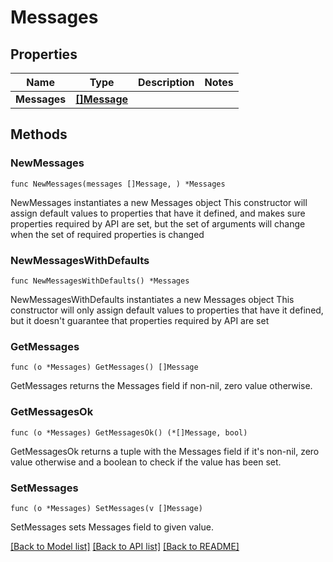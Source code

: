 # Messages

## Properties

Name | Type | Description | Notes
------------ | ------------- | ------------- | -------------
**Messages** | [**[]Message**](Message.md) |  |

## Methods

### NewMessages

`func NewMessages(messages []Message, ) *Messages`

NewMessages instantiates a new Messages object
This constructor will assign default values to properties that have it defined,
and makes sure properties required by API are set, but the set of arguments
will change when the set of required properties is changed

### NewMessagesWithDefaults

`func NewMessagesWithDefaults() *Messages`

NewMessagesWithDefaults instantiates a new Messages object
This constructor will only assign default values to properties that have it defined,
but it doesn't guarantee that properties required by API are set

### GetMessages

`func (o *Messages) GetMessages() []Message`

GetMessages returns the Messages field if non-nil, zero value otherwise.

### GetMessagesOk

`func (o *Messages) GetMessagesOk() (*[]Message, bool)`

GetMessagesOk returns a tuple with the Messages field if it's non-nil, zero value otherwise
and a boolean to check if the value has been set.

### SetMessages

`func (o *Messages) SetMessages(v []Message)`

SetMessages sets Messages field to given value.



[[Back to Model list]](../README.md#documentation-for-models) [[Back to API list]](../README.md#documentation-for-api-endpoints) [[Back to README]](../README.md)
